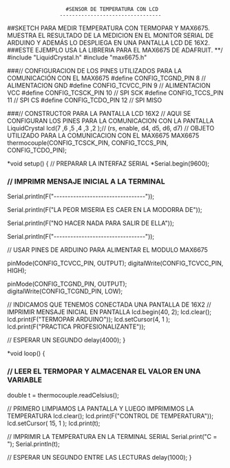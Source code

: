                       
                       #SENSOR DE TEMPERATURA CON LCD
                     ---------------------------------
   ##SKETCH PARA MEDIR TEMPERATURA CON TERMOPAR Y MAX6675. MUESTRA EL RESULTADO  DE LA MEDICION EN EL MONITOR SERIAL DE ARDUINO Y ADEMÁS LO DESPLIEGA EN UNA
   PANTALLA LCD DE 16X2.
   ###ESTE EJEMPLO USA LA LIBRERIA PARA EL MAX6675 DE ADAFRUIT.
**/
#include "LiquidCrystal.h"
#include "max6675.h"

###// CONFIGURACION DE LOS PINES UTILIZADOS PARA LA COMUNICACIÓN CON EL MAX6675
#define CONFIG_TCGND_PIN      8   // ALIMENTACION GND
#define CONFIG_TCVCC_PIN      9   // ALIMENTACION VCC
#define CONFIG_TCSCK_PIN      10  // SPI SCK
#define CONFIG_TCCS_PIN       11  // SPI CS
#define CONFIG_TCDO_PIN       12  // SPI MISO

###// CONSTRUCTOR PARA LA PANTALLA LCD 16X2
// AQUI SE CONFIGURAN LOS PINES PARA LA COMUNICACION CON LA PANTALLA
LiquidCrystal lcd(7 ,6 ,5 ,4 ,3 ,2 );// (rs, enable, d4, d5, d6, d7)
// OBJETO UTILIZADO PARA LA COMUNICACION CON EL MAX6675
MAX6675 thermocouple(CONFIG_TCSCK_PIN, CONFIG_TCCS_PIN, CONFIG_TCDO_PIN);

*void setup() {
  // PREPARAR LA INTERFAZ SERIAL
  *Serial.begin(9600);

 ### // IMPRIMR MENSAJE INICIAL A LA TERMINAL
  Serial.println(F("---------------------------------"));
  
  Serial.println(F("LA PEOR MISERIA ES CAER EN LA MODORRA DE"));
  
  Serial.println(F("NO HACER NADA PARA SALIR DE ELLA"));
  
  Serial.println(F("---------------------------------"));

  // USAR PINES DE ARDUINO PARA ALIMENTAR EL MODULO MAX6675
  
  pinMode(CONFIG_TCVCC_PIN, OUTPUT); digitalWrite(CONFIG_TCVCC_PIN, HIGH);
  
  pinMode(CONFIG_TCGND_PIN, OUTPUT); digitalWrite(CONFIG_TCGND_PIN, LOW);

  // INDICAMOS QUE TENEMOS CONECTADA UNA PANTALLA DE 16X2
  // IMPRIMIR MENSAJE INICIAL EN PANTALLA
  lcd.begin(40, 2);
  lcd.clear();
  lcd.print(F("TERMOPAR ARDUINO"));
  lcd.setCursor(4, 1 );
  lcd.print(F("PRACTICA PROFESIONALIZANTE"));

  // ESPERAR UN SEGUNDO
  delay(4000);
}

*void loop() {
 ### // LEER EL TERMOPAR Y ALMACENAR EL VALOR EN UNA VARIABLE
  double t = thermocouple.readCelsius();

  // PRIMERO LIMPIAMOS LA PANTALLA Y LUEGO IMPRIMIMOS LA TEMPERATURA
  lcd.clear();
  lcd.print(F("CONTROL DE TEMPERATURA"));
  lcd.setCursor( 15, 1 );
  lcd.print(t);

  // IMPRIMIR LA TEMPERATURA EN LA TERMINAL SERIAL
  Serial.print("C = ");
  Serial.println(t);

  // ESPERAR UN SEGUNDO ENTRE LAS LECTURAS
  delay(1000);
  }
 


